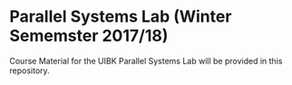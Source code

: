 # Parallel Systems Lab (Winter Sememster 2017/18)

Course Material for the UIBK Parallel Systems Lab will be provided in this repository.
